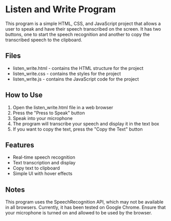# Listen and Write Program

This program is a simple HTML, CSS, and JavaScript project that allows a user to speak and have their speech transcribed on the screen. It has two buttons, one to start the speech recognition and another to copy the transcribed speech to the clipboard.

## Files

- listen_write.html - contains the HTML structure for the project
- listen_write.css - contains the styles for the project
- listen_write.js - contains the JavaScript code for the project

## How to Use

1. Open the listen_write.html file in a web browser
2. Press the "Press to Speak" button
3. Speak into your microphone
4. The program will transcribe your speech and display it in the text box
5. If you want to copy the text, press the "Copy the Text" button

## Features

- Real-time speech recognition
- Text transcription and display
- Copy text to clipboard
- Simple UI with hover effects

## Notes

This program uses the SpeechRecognition API, which may not be available in all browsers. Currently, it has been tested on Google Chrome.
Ensure that your microphone is turned on and allowed to be used by the browser.
